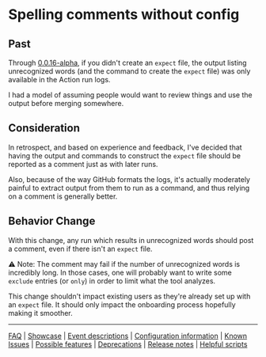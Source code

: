 # Spelling comments without config

## Past

Through [0.0.16-alpha](https://github.com/check-spelling/check-spelling/releases/tag/0.0.16-alpha), if you didn't create an `expect` file, the output listing unrecognized words (and the command to create the `expect` file) was only available in the Action run logs.

I had a model of assuming people would want to review things and use the output before merging somewhere.

## Consideration

In retrospect, and based on experience and feedback, I've decided that having the output and commands to construct the `expect` file should be reported as a comment just as with later runs.

Also, because of the way GitHub formats the logs, it's actually moderately painful to extract output from them to run as a command, and thus relying on a comment is generally better.

## Behavior Change

With this change, any run which results in unrecognized words should post a comment, even if there isn't an `expect` file.

⚠️ Note: The comment may fail if the number of unrecognized words is incredibly long.
In those cases, one will probably want to write some `exclude` entries (or `only`) in order to limit what the tool analyzes.

This change shouldn't impact existing users as they're already set up with an `expect` file.
It should only impact the onboarding process hopefully making it smoother.

---
[FAQ](FAQ.md) | [Showcase](Showcase.md) | [Event descriptions](Event-descriptions.md) | [Configuration information](Configuration-information.md) | [Known Issues](Known-Issues.md) | [Possible features](Possible-features.md) | [Deprecations](Deprecations.md) | [Release notes](Release-notes.md) | [Helpful scripts](Helpful-scripts.md)
